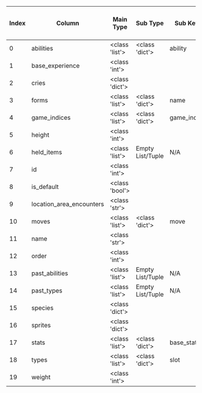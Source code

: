 | Index | Column | Main Type | Sub Type | Sub Key | Sub Sub Type | Sub Sub Key | Sub Sub Sub Type | Sub Sub Sub Key |
| --- | --- | --- | --- | --- | --- | --- | --- | --- |
| 0 | abilities | <class 'list'> | <class 'dict'> | ability | <class 'dict'> | name | <class 'str'> | N/A |
| 1 | base_experience | <class 'int'> |  |  |  |  |  |  |
| 2 | cries | <class 'dict'> |  |  |  |  |  |  |
| 3 | forms | <class 'list'> | <class 'dict'> | name | <class 'str'> |  | N/A | N/A |
| 4 | game_indices | <class 'list'> | <class 'dict'> | game_index | <class 'int'> |  | N/A | N/A |
| 5 | height | <class 'int'> |  |  |  |  |  |  |
| 6 | held_items | <class 'list'> | Empty List/Tuple | N/A | N/A | N/A | N/A | N/A |
| 7 | id | <class 'int'> |  |  |  |  |  |  |
| 8 | is_default | <class 'bool'> |  |  |  |  |  |  |
| 9 | location_area_encounters | <class 'str'> |  |  |  |  |  |  |
| 10 | moves | <class 'list'> | <class 'dict'> | move | <class 'dict'> | name | <class 'str'> | N/A |
| 11 | name | <class 'str'> |  |  |  |  |  |  |
| 12 | order | <class 'int'> |  |  |  |  |  |  |
| 13 | past_abilities | <class 'list'> | Empty List/Tuple | N/A | N/A | N/A | N/A | N/A |
| 14 | past_types | <class 'list'> | Empty List/Tuple | N/A | N/A | N/A | N/A | N/A |
| 15 | species | <class 'dict'> |  |  |  |  |  |  |
| 16 | sprites | <class 'dict'> |  |  |  |  |  |  |
| 17 | stats | <class 'list'> | <class 'dict'> | base_stat | <class 'int'> |  | N/A | N/A |
| 18 | types | <class 'list'> | <class 'dict'> | slot | <class 'int'> |  | N/A | N/A |
| 19 | weight | <class 'int'> |  |  |  |  |  |  |